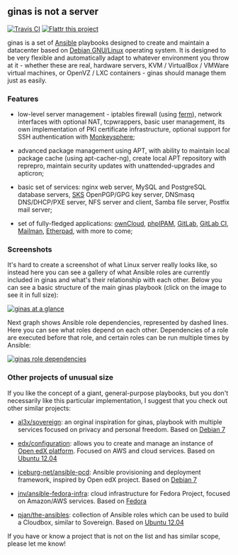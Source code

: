 ## ginas is not a server

[![Travis CI](https://travis-ci.org/ginas/ginas.png?branch=master)](https://travis-ci.org/ginas/ginas) [![Flattr this project](http://api.flattr.com/button/flattr-badge-large.png)](https://flattr.com/submit/auto?user_id=drybjed&url=https://github.com/ginas/ginas/&title=ginas&language=&tags=github&category=software)

ginas is a set of [Ansible](http://ansible.com/) playbooks designed to create
and maintain a datacenter based on [Debian GNU/Linux](http://debian.org/)
operating system. It is designed to be very flexible and automatically adapt
to whatever environment you throw at it - whether these are real, hardware
servers, KVM / VirtualBox / VMWare virtual machines, or OpenVZ / LXC
containers - ginas should manage them just as easily.

### Features

- low-level server management - iptables firewall (using
  [ferm](http://ferm.foo-projects.org/)), network interfaces with optional NAT,
  tcpwrappers, basic user management, its own implementation of PKI certificate
  infrastructure, optional support for SSH authentication with
  [Monkeysphere](http://monkeysphere.info/);

- advanced package management using APT, with ability to maintain local
  package cache (using apt-cacher-ng), create local APT repository with
  reprepro, maintain security updates with unattended-upgrades and apticron;

- basic set of services: nginx web server, MySQL and PostgreSQL database
  servers, [SKS](http://www.keysigning.org/sks/) OpenPGP/GPG key server, DNSmasq
  DNS/DHCP/PXE server, NFS server and client, Samba file server, Postfix mail
  server;

- set of fully-fledged applications: [ownCloud](http://owncloud.org/),
  [phpIPAM](http://phpipam.net/), [GitLab](http://gitlab.org/),
  [GitLab CI](https://www.gitlab.com/gitlab-ci/),
  [Mailman](http://list.org/), [Etherpad](http://etherpad.org/),
  with more to come;

### Screenshots

It's hard to create a screenshot of what Linux server really looks like, so
instead here you can see a gallery of what Ansible roles are currently
included in ginas and what's their relationship with each other. Below you can
see a basic structure of the main ginas playbook (click on the image to see
it in full size):

[![ginas at a glance](http://i.imgur.com/4fsJiRI.png)](http://i.imgur.com/4fsJiRI.png)

Next graph shows Ansible role dependencies, represented by dashed lines. Here
you can see what roles depend on each other. Dependencies of a role are
executed before that role, and certain roles can be run multiple times by
Ansible:

[![ginas role dependencies](http://i.imgur.com/DeMRCSp.png)](http://i.imgur.com/DeMRCSp.png)

### Other projects of unusual size

If you like the concept of a giant, general-purpose playbooks, but you don't
necessarily like this particular implementation, I suggest that you check out
other similar projects:

- [al3x/sovereign](https://github.com/al3x/sovereign): an orginal inspiration
  for ginas, playbook with multiple services focused on privacy and personal
  freedom. Based on [Debian 7](https://www.debian.org/releases/wheezy/)

- [edx/configuration](https://github.com/edx/configuration): allows you to
  create and manage an instance of [Open edX platform](http://code.edx.org/).
  Focused on AWS and cloud services. Based on [Ubuntu
  12.04](http://releases.ubuntu.com/12.04/)

- [iceburg-net/ansible-pcd](https://github.com/iceburg-net/ansible-pcd):
  Ansible provisioning and deployment framework, inspired by Open edX
  project. Based on [Debian 7](https://www.debian.org/releases/wheezy/)

- [jnv/ansible-fedora-infra](https://github.com/jnv/ansible-fedora-infra):
  cloud infrastructure for Fedora Project, focused on Amazon/AWS services.
  Based on [Fedora](https://fedoraproject.org/)

- [pjan/the-ansibles](https://github.com/pjan/the-ansibles): collection of
  Ansible roles which can be used to build a Cloudbox, similar to Sovereign.
  Based on [Ubuntu 12.04](http://releases.ubuntu.com/12.04/)

If you have or know a project that is not on the list and has similar scope,
please let me know!

